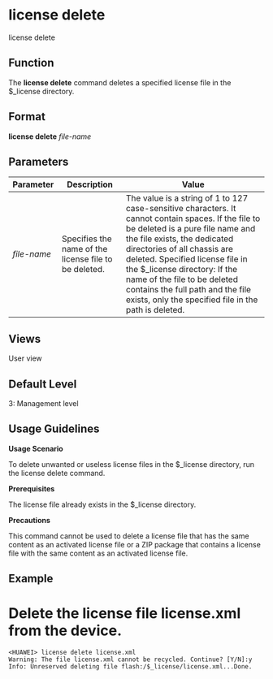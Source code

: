license delete
==============

license delete

Function
--------



The **license delete** command deletes a specified license file in the $\_license directory.




Format
------

**license delete** *file-name*


Parameters
----------

| Parameter | Description | Value |
| --- | --- | --- |
| *file-name* | Specifies the name of the license file to be deleted. | The value is a string of 1 to 127 case-sensitive characters. It cannot contain spaces.  If the file to be deleted is a pure file name and the file exists, the dedicated directories of all chassis are deleted.  Specified license file in the $\_license directory: If the name of the file to be deleted contains the full path and the file exists, only the specified file in the path is deleted. |



Views
-----

User view


Default Level
-------------

3: Management level


Usage Guidelines
----------------

**Usage Scenario**

To delete unwanted or useless license files in the $\_license directory, run the license delete command.

**Prerequisites**

The license file already exists in the $\_license directory.

**Precautions**

This command cannot be used to delete a license file that has the same content as an activated license file or a ZIP package that contains a license file with the same content as an activated license file.


Example
-------

# Delete the license file license.xml from the device.
```
<HUAWEI> license delete license.xml
Warning: The file license.xml cannot be recycled. Continue? [Y/N]:y
Info: Unreserved deleting file flash:/$_license/license.xml...Done.

```